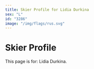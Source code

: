 ```yaml
---
title: Skier Profile for Lidia Durkina
sex: "L"
id: "3286"
image: "/img/flags/rus.svg" 
---
```


# Skier Profile

This page is for: Lidia Durkina.
    